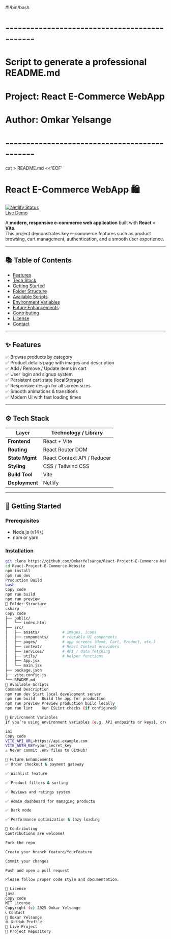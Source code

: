 #!/bin/bash
# ---------------------------------------------
# Script to generate a professional README.md
# Project: React E-Commerce WebApp
# Author: Omkar Yelsange
# ---------------------------------------------

cat > README.md <<'EOF'
# React E-Commerce WebApp 🛍️

[![Netlify Status](https://api.netlify.com/api/v1/badges/0f6e2b3a-badge-example/deploy-status)](https://react-e-commerce-webapp.netlify.app/)  
[Live Demo](https://react-e-commerce-webapp.netlify.app/)

A **modern, responsive e-commerce web application** built with **React + Vite**.  
This project demonstrates key e-commerce features such as product browsing, cart management, authentication, and a smooth user experience.

---

## 📚 Table of Contents

- [Features](#features)
- [Tech Stack](#tech-stack)
- [Getting Started](#getting-started)
- [Folder Structure](#folder-structure)
- [Available Scripts](#available-scripts)
- [Environment Variables](#environment-variables)
- [Future Enhancements](#future-enhancements)
- [Contributing](#contributing)
- [License](#license)
- [Contact](#contact)

---

## ✨ Features

✅ Browse products by category  
✅ Product details page with images and description  
✅ Add / Remove / Update items in cart  
✅ User login and signup system  
✅ Persistent cart state (localStorage)  
✅ Responsive design for all screen sizes  
✅ Smooth animations & transitions  
✅ Modern UI with fast loading times  

---

## ⚙️ Tech Stack

| Layer            | Technology / Library             |
|------------------|----------------------------------|
| **Frontend**     | React + Vite                     |
| **Routing**      | React Router DOM                 |
| **State Mgmt**   | React Context API / Reducer      |
| **Styling**      | CSS / Tailwind CSS               |
| **Build Tool**   | Vite                             |
| **Deployment**   | Netlify                          |

---

## 🚀 Getting Started

### Prerequisites
- Node.js (v14+)
- npm or yarn

### Installation
```bash
git clone https://github.com/OmkarYelsange/React-Project-E-Commerce-Website.git
cd React-Project-E-Commerce-Website
npm install
npm run dev
Production Build
bash
Copy code
npm run build
npm run preview
🧩 Folder Structure
csharp
Copy code
├── public/
│   └── index.html
├── src/
│   ├── assets/          # images, icons
│   ├── components/      # reusable UI components
│   ├── pages/           # app screens (Home, Cart, Product, etc.)
│   ├── context/         # React Context providers
│   ├── services/        # API / data fetching
│   ├── utils/           # helper functions
│   ├── App.jsx
│   └── main.jsx
├── package.json
├── vite.config.js
└── README.md
🧰 Available Scripts
Command	Description
npm run dev	Start local development server
npm run build	Build the app for production
npm run preview	Preview production build locally
npm run lint	Run ESLint checks (if configured)

🔐 Environment Variables
If you’re using environment variables (e.g. API endpoints or keys), create a .env file:

ini
Copy code
VITE_API_URL=https://api.example.com
VITE_AUTH_KEY=your_secret_key
⚠️ Never commit .env files to GitHub!

🚧 Future Enhancements
✅ Order checkout & payment gateway

✅ Wishlist feature

✅ Product filters & sorting

✅ Reviews and ratings system

✅ Admin dashboard for managing products

✅ Dark mode

✅ Performance optimization & lazy loading

🤝 Contributing
Contributions are welcome!

Fork the repo

Create your branch feature/YourFeature

Commit your changes

Push and open a pull request

Please follow proper code style and documentation.

🧾 License
java
Copy code
MIT License
Copyright (c) 2025 Omkar Yelsange
📞 Contact
👤 Omkar Yelsange
🌐 GitHub Profile
🔗 Live Project
📁 Project Repository
